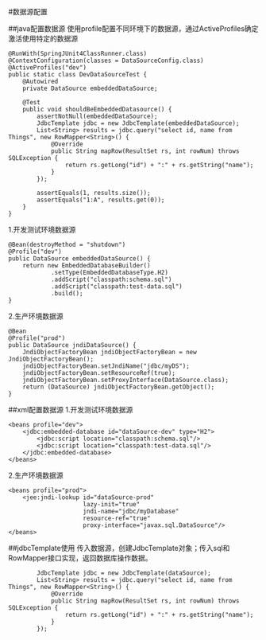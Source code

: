 #数据源配置

##java配置数据源
使用profile配置不同环境下的数据源，通过ActiveProfiles确定激活使用特定的数据源

    @RunWith(SpringJUnit4ClassRunner.class)
    @ContextConfiguration(classes = DataSourceConfig.class)
    @ActiveProfiles("dev")
    public static class DevDataSourceTest {
        @Autowired
        private DataSource embeddedDataSource;

        @Test
        public void shouldBeEmbeddedDatasource() {
            assertNotNull(embeddedDataSource);
            JdbcTemplate jdbc = new JdbcTemplate(embeddedDataSource);
            List<String> results = jdbc.query("select id, name from Things", new RowMapper<String>() {
                @Override
                public String mapRow(ResultSet rs, int rowNum) throws SQLException {
                    return rs.getLong("id") + ":" + rs.getString("name");
                }
            });

            assertEquals(1, results.size());
            assertEquals("1:A", results.get(0));
        }
    }

1.开发测试环境数据源


    @Bean(destroyMethod = "shutdown")
    @Profile("dev")
    public DataSource embeddedDataSource() {
        return new EmbeddedDatabaseBuilder()
                .setType(EmbeddedDatabaseType.H2)
                .addScript("classpath:schema.sql")
                .addScript("classpath:test-data.sql")
                .build();
    }

2.生产环境数据源


    @Bean
    @Profile("prod")
    public DataSource jndiDataSource() {
        JndiObjectFactoryBean jndiObjectFactoryBean = new JndiObjectFactoryBean();
        jndiObjectFactoryBean.setJndiName("jdbc/myDS");
        jndiObjectFactoryBean.setResourceRef(true);
        jndiObjectFactoryBean.setProxyInterface(DataSource.class);
        return (DataSource) jndiObjectFactoryBean.getObject();
    }

##xml配置数据源
1.开发测试环境数据源


    <beans profile="dev">
        <jdbc:embedded-database id="dataSource-dev" type="H2">
            <jdbc:script location="classpath:schema.sql"/>
            <jdbc:script location="classpath:test-data.sql"/>
        </jdbc:embedded-database>
    </beans>

2.生产环境数据源


    <beans profile="prod">
        <jee:jndi-lookup id="dataSource-prod"
                         lazy-init="true"
                         jndi-name="jdbc/myDatabase"
                         resource-ref="true"
                         proxy-interface="javax.sql.DataSource"/>
    </beans>


##jdbcTemplate使用
传入数据源，创建JdbcTemplate对象；传入sql和RowMapper接口实现，返回数据库操作数据。

            JdbcTemplate jdbc = new JdbcTemplate(dataSource);
            List<String> results = jdbc.query("select id, name from Things", new RowMapper<String>() {
                @Override
                public String mapRow(ResultSet rs, int rowNum) throws SQLException {
                    return rs.getLong("id") + ":" + rs.getString("name");
                }
            });